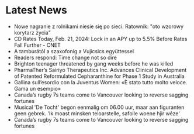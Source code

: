 # Latest News
-  Nowe nagranie z rolnikami niesie się po sieci. Ratownik: "oto wzorowy korytarz życia"
-  CD Rates Today, Feb. 21, 2024: Lock in an APY up to 5.5% Before Rates Fall Further - CNET
-  A tamburától a szaxofonig a Vujicsics együttessel
-  Readers respond: Time change not so dire
-  Brighton teenager threatened by gang weeks before he was killed
-  PharmaTher’s Sairiyo Therapeutics Inc. Advances Clinical Development of Patented Reformulated Cepharanthine for Phase 1 Study in Australia
-  Gallina sull’esordio con la Juventus Women: «È stato tutto molto veloce. Gama un esempio»
-  Canada’s rugby 7s teams come to Vancouver looking to reverse sagging fortunes
-  Musical 'De Tocht' begon eenmalig om 06.00 uur, maar aan figuranten geen gebrek. 'Ik moast minsken teloarstelle, safolle woene hjir wêze'
-  Canada’s rugby 7s teams come to Vancouver looking to reverse sagging fortunes
